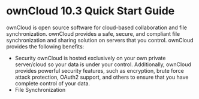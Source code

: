 # ownCloud 10.3 Quick Start Guide
ownCloud is open source software for cloud-based collaboration and file synchronization. ownCloud provides a safe, secure, and compliant file synchronization and sharing solution on servers that you control. 
ownCloud provides the following benefits: 
- Security
ownCloud is hosted exclusively on your own private server/cloud so your data is under your control. Additionally, ownCloud provides powerful security features, such as encryption, brute force attack protection, OAuth2 support, and others to ensure that you have complete control of your data. 
- File Synchronization
